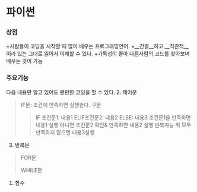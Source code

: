 # 파이썬
### 장점
+사람들이 코딩을 시작할 때 많이 배우는 프로그래밍언어.
+__간결__하고 __직관적__이라 있는 그대로 읽어서 이해할 수 있다.
+가독성이 좋아 다른사람의 코드를 찾아보며 배우는 것이 가능

### 주요기능
다음 내용만 알고 있어도 왠만한 코딩을 할 수 있다.
2. 제어문
>IF문: 조건에 만족하면 실행한다.
>구문
>>IF 조건문1:
>>	내용1
>>ELIF조건문2:
>>	내용2
>>ELSE:
>>	내용3
>조건문1을 만족하면 내용1 실행
>아니면 조건문2 확인& 만족하면 내용2 실행
>~~반복가능~~
>위 모두 만족하지 않으면 내용3실행
 
3. 반복문
> FOR문
>>
>WHILE문
1. 함수
